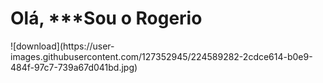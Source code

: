 #    Olá,    ***Sou  o  Rogerio

<!--
**rogers-09/rogers-09** is a ✨ _special_ ✨ repository because its `README.md` (this file) appears on your GitHub profile.

Here are some ideas to get you started:

- 🔭 I’m currently working on ...
- 🌱 I’m currently learning ...
- 👯 I’m looking to collaborate on ...
- 🤔 I’m looking for help with ...
- 💬 Ask me about ...
- 📫 How to reach me: ...
- 😄 Pronouns: ...
- ⚡ Fun fact: ...
-->![download](https://user-images.githubusercontent.com/127352945/224589282-2cdce614-b0e9-484f-97c7-739a67d041bd.jpg)


